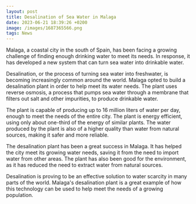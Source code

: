 ```yaml
--- 
layout: post 
title: Desalination of Sea Water in Malaga
date: 2023-06-21 18:39:26 +0200 
image: /images/1687365566.png
tags: News 
--- 
```


Malaga, a coastal city in the south of Spain, has been facing a growing challenge of finding enough drinking water to meet its needs. In response, it has developed a new system that can turn sea water into drinkable water.

Desalination, or the process of turning sea water into freshwater, is becoming increasingly common around the world. Malaga opted to build a desalination plant in order to help meet its water needs. The plant uses reverse osmosis, a process that pumps sea water through a membrane that filters out salt and other impurities, to produce drinkable water.

The plant is capable of producing up to 16 million liters of water per day, enough to meet the needs of the entire city. The plant is energy efficient, using only about one-third of the energy of similar plants. The water produced by the plant is also of a higher quality than water from natural sources, making it safer and more reliable.

The desalination plant has been a great success in Malaga. It has helped the city meet its growing water needs, saving it from the need to import water from other areas. The plant has also been good for the environment, as it has reduced the need to extract water from natural sources.

Desalination is proving to be an effective solution to water scarcity in many parts of the world. Malaga's desalination plant is a great example of how this technology can be used to help meet the needs of a growing population.